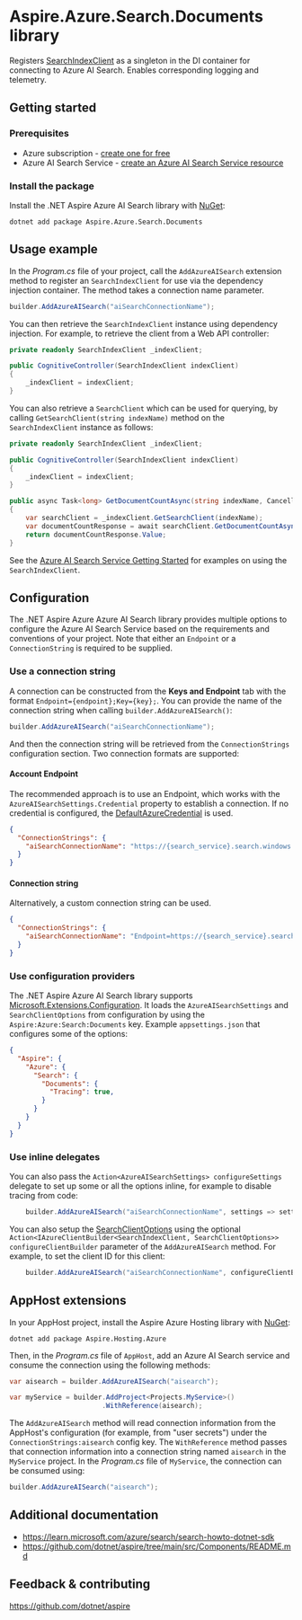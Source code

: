 # Aspire.Azure.Search.Documents library

Registers [SearchIndexClient](https://learn.microsoft.com/dotnet/api/azure.search.documents.indexes.searchindexclient) as a singleton in the DI container for connecting to Azure AI Search. Enables corresponding logging and telemetry.

## Getting started

### Prerequisites

- Azure subscription - [create one for free](https://azure.microsoft.com/free/)
- Azure AI Search Service - [create an Azure AI Search Service resource](https://learn.microsoft.com/azure/search/search-create-service-portal)

### Install the package

Install the .NET Aspire Azure AI Search library with [NuGet](https://www.nuget.org):

```dotnetcli
dotnet add package Aspire.Azure.Search.Documents
```

## Usage example

In the _Program.cs_ file of your project, call the `AddAzureAISearch` extension method to register an `SearchIndexClient` for use via the dependency injection container. The method takes a connection name parameter.

```csharp
builder.AddAzureAISearch("aiSearchConnectionName");
```

You can then retrieve the `SearchIndexClient` instance using dependency injection. For example, to retrieve the client from a Web API controller:

```csharp
private readonly SearchIndexClient _indexClient;

public CognitiveController(SearchIndexClient indexClient)
{
    _indexClient = indexClient;
}
```

You can also retrieve a `SearchClient` which can be used for querying, by calling `GetSearchClient(string indexName)` method on the `SearchIndexClient` instance as follows:

```csharp
private readonly SearchIndexClient _indexClient;

public CognitiveController(SearchIndexClient indexClient)
{
    _indexClient = indexClient;
}

public async Task<long> GetDocumentCountAsync(string indexName, CancellationToken cancellationToken)
{
    var searchClient = _indexClient.GetSearchClient(indexName);
    var documentCountResponse = await searchClient.GetDocumentCountAsync(cancellationToken);
    return documentCountResponse.Value;
}
```

See the [Azure AI Search Service Getting Started](https://learn.microsoft.com/dotnet/api/overview/azure/search.documents-readme) for examples on using the `SearchIndexClient`.

## Configuration

The .NET Aspire Azure Azure AI Search library provides multiple options to configure the Azure AI Search Service based on the requirements and conventions of your project. Note that either an `Endpoint` or a `ConnectionString` is required to be supplied.

### Use a connection string

A connection can be constructed from the __Keys and Endpoint__ tab with the format `Endpoint={endpoint};Key={key};`. You can provide the name of the connection string when calling `builder.AddAzureAISearch()`:

```csharp
builder.AddAzureAISearch("aiSearchConnectionName");
```

And then the connection string will be retrieved from the `ConnectionStrings` configuration section. Two connection formats are supported:

#### Account Endpoint

The recommended approach is to use an Endpoint, which works with the `AzureAISearchSettings.Credential` property to establish a connection. If no credential is configured, the [DefaultAzureCredential](https://learn.microsoft.com/dotnet/api/azure.identity.defaultazurecredential) is used.

```json
{
  "ConnectionStrings": {
    "aiSearchConnectionName": "https://{search_service}.search.windows.net/"
  }
}
```

#### Connection string

Alternatively, a custom connection string can be used.

```json
{
  "ConnectionStrings": {
    "aiSearchConnectionName": "Endpoint=https://{search_service}.search.windows.net/;Key={account_key};"
  }
}
```

### Use configuration providers

The .NET Aspire Azure AI Search library supports [Microsoft.Extensions.Configuration](https://learn.microsoft.com/dotnet/api/microsoft.extensions.configuration). It loads the `AzureAISearchSettings` and `SearchClientOptions` from configuration by using the `Aspire:Azure:Search:Documents` key. Example `appsettings.json` that configures some of the options:

```json
{
  "Aspire": {
    "Azure": {
      "Search": {
        "Documents": {
          "Tracing": true,
        }
      }
    }
  }
}
```

### Use inline delegates

You can also pass the `Action<AzureAISearchSettings> configureSettings` delegate to set up some or all the options inline, for example to disable tracing from code:

```csharp
    builder.AddAzureAISearch("aiSearchConnectionName", settings => settings.Tracing = false);
```

You can also setup the [SearchClientOptions](https://learn.microsoft.com/dotnet/api/azure.search.documents.searchclientoptions) using the optional `Action<IAzureClientBuilder<SearchIndexClient, SearchClientOptions>> configureClientBuilder` parameter of the `AddAzureAISearch` method. For example, to set the client ID for this client:

```csharp
    builder.AddAzureAISearch("aiSearchConnectionName", configureClientBuilder: builder => builder.ConfigureOptions(options => options.Diagnostics.ApplicationId = "CLIENT_ID"));
```

## AppHost extensions

In your AppHost project, install the Aspire Azure Hosting library with [NuGet](https://www.nuget.org):

```dotnetcli
dotnet add package Aspire.Hosting.Azure
```

Then, in the _Program.cs_ file of `AppHost`, add an Azure AI Search service and consume the connection using the following methods:

```csharp
var aisearch = builder.AddAzureAISearch("aisearch");

var myService = builder.AddProject<Projects.MyService>()
                       .WithReference(aisearch);
```

The `AddAzureAISearch` method will read connection information from the AppHost's configuration (for example, from "user secrets") under the `ConnectionStrings:aisearch` config key. The `WithReference` method passes that connection information into a connection string named `aisearch` in the `MyService` project. In the _Program.cs_ file of `MyService`, the connection can be consumed using:

```csharp
builder.AddAzureAISearch("aisearch");
```

## Additional documentation

* https://learn.microsoft.com/azure/search/search-howto-dotnet-sdk
* https://github.com/dotnet/aspire/tree/main/src/Components/README.md

## Feedback & contributing

https://github.com/dotnet/aspire
